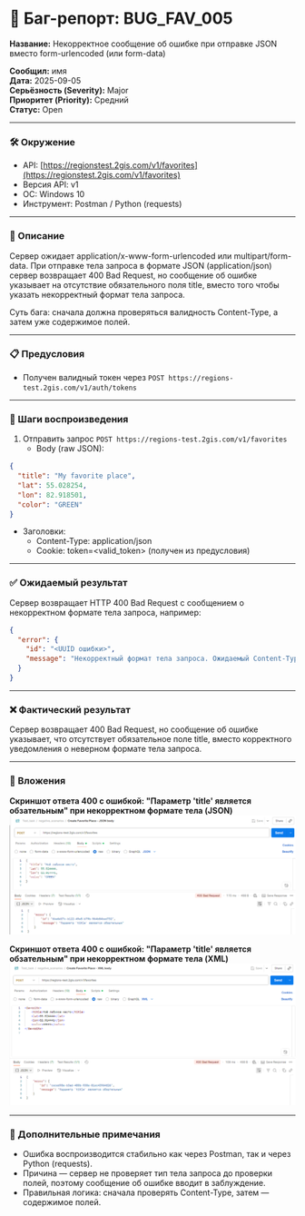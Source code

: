# 🐞 Баг-репорт: BUG_FAV_005
**Название:** Некорректное сообщение об ошибке при отправке JSON вместо form-urlencoded (или form-data)

**Сообщил:** имя  
**Дата:** 2025-09-05  
**Серьёзность (Severity):** Major  
**Приоритет (Priority):** Средний  
**Статус:** Open  

---

### 🛠 Окружение

- API: [https://regionstest.2gis.com/v1/favorites](https://regionstest.2gis.com/v1/favorites)  
- Версия API: v1  
- ОС: Windows 10  
- Инструмент: Postman / Python (requests)  

---

### 📝 Описание

Сервер ожидает application/x-www-form-urlencoded или multipart/form-data.
При отправке тела запроса в формате JSON (application/json) сервер возвращает 400 Bad Request, но сообщение об ошибке указывает на отсутствие обязательного поля title, вместо того чтобы указать некорректный формат тела запроса.

Суть бага: сначала должна проверяться валидность Content-Type, а затем уже содержимое полей.

---

### 📋 Предусловия

- Получен валидный токен через `POST https://regions-test.2gis.com/v1/auth/tokens`  

---

### 🔁 Шаги воспроизведения

1. Отправить запрос `POST https://regions-test.2gis.com/v1/favorites`  
   - Body (raw JSON):  
```json
{
  "title": "My favorite place",
  "lat": 55.028254,
  "lon": 82.918501,
  "color": "GREEN"
}
```
   - Заголовки:  
     - Content-Type: application/json
     - Cookie: token=<valid_token> (получен из предусловия)  

---

### ✅ Ожидаемый результат

Сервер возвращает HTTP 400 Bad Request с сообщением о некорректном формате тела запроса, например:

```json
{
  "error": {
    "id": "<UUID ошибки>",
    "message": "Некорректный формат тела запроса. Ожидаемый Content-Type: application/x-www-form-urlencoded или multipart/form-data"
  }
}
```

---

### ❌ Фактический результат

Сервер возвращает 400 Bad Request, но сообщение об ошибке указывает, что отсутствует обязательное поле title, вместо корректного уведомления о неверном формате тела запроса.

---

### 📎 Вложения

**Скриншот ответа 400 с ошибкой: "Параметр 'title' является обзательным" при некорректном формате тела (JSON)**  
![Скриншот ответа 400 Bad Request с ошибкой про отстутвие обязательного поля title](screenshots/JSON_body.png)

**Скриншот ответа 400 с ошибкой: "Параметр 'title' является обзательным" при некорректном формате тела (XML)**  
![Скриншот ответа 400 Bad Request с ошибкой про отстутвие обязательного поля title](screenshots/XML_body.png)

---

### 💬 Дополнительные примечания

- Ошибка воспроизводится стабильно как через Postman, так и через Python (requests).
- Причина — сервер не проверяет тип тела запроса до проверки полей, поэтому сообщение об ошибке вводит в заблуждение.
- Правильная логика: сначала проверять Content-Type, затем — содержимое полей.
